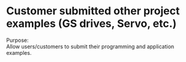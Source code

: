 
# Customer submitted other project examples (GS drives, Servo, etc.)

Purpose:  
Allow users/customers to submit their programming and application examples. 








